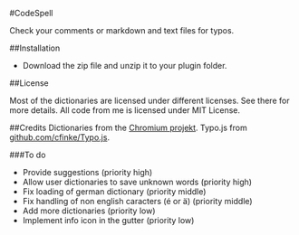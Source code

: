 #CodeSpell

Check your comments or markdown and text files for typos.

##Installation

- Download the zip file and unzip it to your plugin folder.

##License

Most of the dictionaries are licensed under different licenses.
See there for more details. All code from me is licensed under MIT License.

##Credits
Dictionaries from the [Chromium projekt](https://www.chromium.org/Home).
Typo.js from [github.com/cfinke/Typo.js](https://github.com/cfinke/Typo.js).

###To do
- Provide suggestions (priority high)
- Allow user dictionaries to save unknown words (priority high)
- Fix loading of german dictionary (priority middle)
- Fix handling of non english caracters (é or ä) (priority middle)
- Add more dictionaries (priority low)
- Implement info icon in the gutter (priority low)